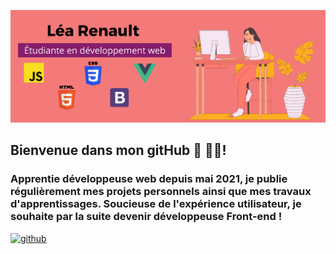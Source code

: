 
![Étudiante en développement web et mobile ](https://github.com/Learenault/Learenault/blob/main/learnt_git.png)

## Bienvenue dans mon gitHub 👋 👨‍💻! 
### Apprentie développeuse web depuis mai 2021, je publie régulièrement mes projets personnels ainsi que mes travaux d'apprentissages. Soucieuse de l'expérience utilisateur, je souhaite par la suite devenir développeuse Front-end ! 

[<img src='https://cdn.jsdelivr.net/npm/simple-icons@3.0.1/icons/github.svg' alt='github' height='40'>](https://github.com/Learenault)  

